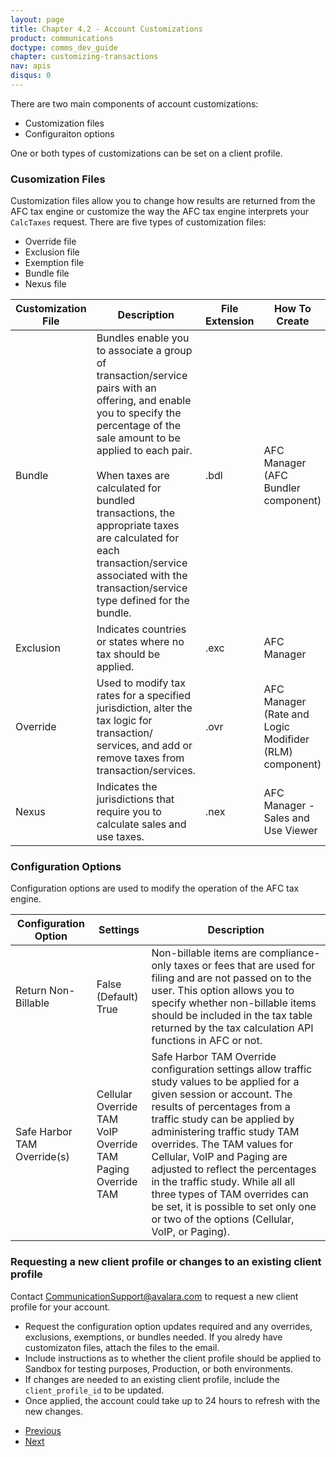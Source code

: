 ```yaml
---
layout: page
title: Chapter 4.2 - Account Customizations
product: communications
doctype: comms_dev_guide
chapter: customizing-transactions
nav: apis
disqus: 0
---
```


There are two main components of account customizations:
<ul class="dev-guide-list">
  <li>Customization files</li>
  <li>Configuraiton options</li>
</ul>

One or both types of customizations can be set on a client profile.

<h3>Cusomization Files</h3>
Customization files allow you to change how results are returned from the AFC tax engine or customize the way the AFC tax engine interprets your <code>CalcTaxes</code> request.  There are five types of customization files:
<ul class="dev-guide-list">
  <li>Override file</li>
  <li>Exclusion file</li>
  <li>Exemption file</li>
  <li>Bundle file</li>
  <li>Nexus file</li>
</ul>

<div class="mobile-table">
  <table class="styled-table">
    <thead>
      <tr>
        <th>Customization File</th>
        <th>Description</th>
        <th>File Extension</th>
        <th>How To Create</th>
      </tr>
    </thead>
    <tbody>
      <tr>
        <td>Bundle</td>
        <td>Bundles enable you to associate a group of transaction/service pairs with an offering, and enable you to specify the percentage of the sale amount to be applied to each pair.
        <br/><br/>
        When taxes are calculated for bundled transactions, the appropriate taxes are calculated for each transaction/service associated with the transaction/service type defined for the bundle.</td>
        <td>.bdl</td>
        <td>AFC Manager (AFC Bundler component)</td>
      </tr>
      <tr>
        <td>Exclusion</td>
        <td>Indicates countries or states where no tax should be applied.</td>
        <td>.exc</td>
        <td>AFC Manager</td>
      </tr>
      <tr>
        <td>Override</td>
        <td>Used to modify tax rates for a specified jurisdiction, alter the tax logic for transaction/ services, and add or remove taxes from transaction/services.</td>
        <td>.ovr</td>
        <td>AFC Manager (Rate and Logic Modifider (RLM) component)</td>
      </tr>
      <tr>
        <td>Nexus</td>
        <td>Indicates the jurisdictions that require you to calculate sales and use taxes.</td>
        <td>.nex</td>
        <td>AFC Manager - Sales and Use Viewer</td>
      </tr>
    </tbody>
  </table>
</div>

<h3>Configuration Options</h3>
Configuration options are used to modify the operation of the AFC tax engine.
<div class="mobile-table">
  <table class="styled-table">
    <thead>
      <tr>
        <th>Configuration Option</th>
        <th>Settings</th>
        <th>Description</th>
      </tr>
    </thead>
    <tbody>
      <tr>
        <td>Return Non-Billable</td>
        <td>False (Default)
            <br/>
            True</td>
        <td>Non-billable items are compliance-only taxes or fees that are used for filing and are not passed on to the user. This option allows you to specify whether non-billable items should be included in the tax table returned by the tax calculation API functions in AFC or not.</td>
      </tr>
      <tr>
        <td>Safe Harbor TAM Override(s)</td>
        <td>Cellular Override TAM
            <br/>
            VoIP Override TAM
            <br/>
            Paging Override TAM</td>
        <td>Safe Harbor TAM Override configuration settings allow traffic study values to be applied for a given session or account.
The results of percentages from a traffic study can be applied by administering traffic study TAM overrides. The TAM values for Cellular, VoIP and Paging are adjusted to reflect the percentages in the traffic study.  While all all three types of TAM overrides can be set, it is possible to set only one or two of the options (Cellular, VoIP, or Paging).</td>
      </tr>
    </tbody>
  </table>
</div>


<h3>Requesting a new client profile or changes to an existing client profile</h3>
Contact <a href="mailto:CommunicationSupport@avalara.com">CommunicationSupport@avalara.com</a> to request a new client profile for your account.
<ul class="dev-guide-list">
  <li>Request the configuration option updates required and any overrides, exclusions, exemptions, or bundles needed.  If you alredy have customizaton files, attach the files to the email.</li>
  <li>Include instructions as to whether the client profile should be applied to Sandbox for testing purposes, Production, or both environments.</li>
  <li>If changes are needed to an existing client profile, include the <code>client_profile_id</code> to be updated.</li>
  <li>Once applied, the account could take up to 24 hours to refresh with the new changes.</li>
</ul>


<ul class="pager">
  <li class="previous"><a href="/communications/dev-guide/customizing-transactions/client-profiles/"><i class="glyphicon glyphicon-chevron-left"></i>Previous</a></li>
  <li class="next"><a href="/communications/dev-guide/customizing-transactions/transaction-scenarios/">Next<i class="glyphicon glyphicon-chevron-right"></i></a></li>
</ul>